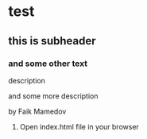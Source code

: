 # test


## this is subheader

### and some other text

description

and some more description

by Faik Mamedov

1. Open index.html file in your browser

